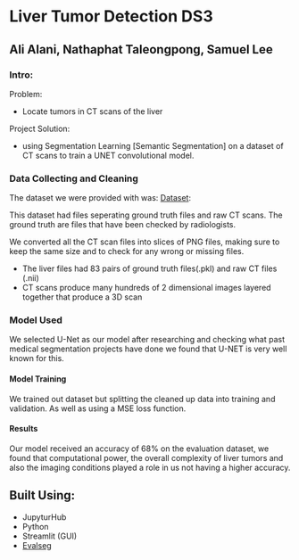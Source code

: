 # Liver Tumor Detection DS3
## Ali Alani, Nathaphat Taleongpong, Samuel Lee
### Intro:

Problem:
- Locate tumors in CT scans of the liver

Project Solution:
- using Segmentation Learning [Semantic Segmentation] on a dataset of CT scans to train a UNET convolutional model.

### Data Collecting and Cleaning

The dataset we were provided with was:
[Dataset](https://www.kaggle.com/datasets/modaresimr/medical-image-segmentation):

This dataset had files seperating ground truth files and raw CT scans. The ground truth are files that have been checked by radiologists.

We converted all the CT scan files into slices of PNG files, making sure to keep the same size and to check for any wrong or missing files.

- The liver files had 83 pairs of ground truth files(.pkl) and raw CT files (.nii)
- CT scans produce many hundreds of 2 dimensional images layered together that produce a 3D scan

### Model Used

We selected U-Net as our model after researching and checking what past medical segmentation projects have done we found that U-NET is very well known for this.

#### Model Training

We trained out dataset but splitting the cleaned up data into training and validation. As well as using a MSE loss function.

#### Results

Our model received an accuracy of 68% on the evaluation dataset, we found that computational power, the overall complexity of liver tumors and also the imaging conditions played a role in us not having a higher accuracy.

## Built Using:
- JupyturHub
- Python
- Streamlit (GUI)
- [Evalseg](https://pypi.org/project/evalseg/)









